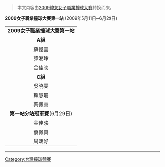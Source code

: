 > 本文内容由[2009緯來女子職業撞球大賽](https://zh.wikipedia.org/wiki/2009緯來女子職業撞球大賽)转换而来。


**2009女子職業撞球大賽第一站**
(2009年5月11日─6月29日)

|                     |
| :-----------------: |
| **2009女子職業撞球大賽第一站** |
|       **A組**        |
|         蘇憶雲         |
|         譚湘玲         |
|         金佳映         |
|       **C組**        |
|         吳曉雯         |
|         賴慧珊         |
|         蔡佩真         |
| **第一站分站冠軍賽**(6月29日) |
|         金佳映         |
|         蔡佩真         |
|         周婕妤         |

-----

[Category:台灣撞球競賽](https://zh.wikipedia.org/wiki/Category:台灣撞球競賽 "wikilink")